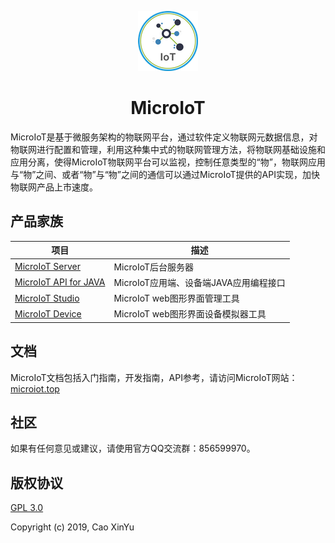 <p align="center"><img src="https://github.com/MicroIoT/website/blob/master/src/statics/icons/favicon-96x96.png" alt="Logo"></p>
<h1 align="center">MicroIoT</h1>
MicroIoT是基于微服务架构的物联网平台，通过软件定义物联网元数据信息，对物联网进行配置和管理，利用这种集中式的物联网管理方法，将物联网基础设施和应用分离，使得MicroIoT物联网平台可以监视，控制任意类型的“物”，物联网应用与“物”之间、或者“物”与“物”之间的通信可以通过MicroIoT提供的API实现，加快物联网产品上市速度。

## 产品家族

| 项目                                                        | 描述                                   |
| ----------------------------------------------------------- | -------------------------------------- |
| [MicroIoT Server](https://github.com/MicroIoT/iotplatform)  | MicroIoT后台服务器                     |
| [MicroIoT API for JAVA](https://github.com/MicroIoT/iotapi) | MicroIoT应用端、设备端JAVA应用编程接口 |
| [MicroIoT Studio](https://github.com/MicroIoT/studio)       | MicroIoT web图形界面管理工具           |
| [MicroIoT Device](https://github.com/MicroIoT/device)       | MicroIoT web图形界面设备模拟器工具     |

## 文档

MicroIoT文档包括入门指南，开发指南，API参考，请访问MicroIoT网站：[microiot.top](https://www.microiot.top)

## 社区

如果有任何意见或建议，请使用官方QQ交流群：856599970。

## 版权协议

[GPL 3.0](https://opensource.org/licenses/GPL-3.0)

Copyright (c) 2019, Cao XinYu

